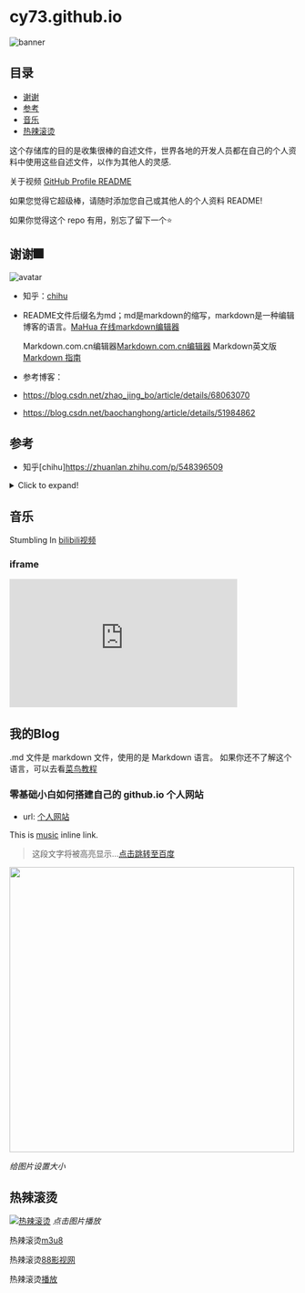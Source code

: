 # cy73.github.io
![banner](https://user-images.githubusercontent.com/23727056/87433896-78ae9700-c607-11ea-9ca6-9cdbe3f67998.jpg)
## 目录
- [谢谢](#谢谢)
- [参考](#参考)
- [音乐](#音乐)
- [热辣滚烫 ](#热辣滚烫 )

这个存储库的目的是收集很棒的自述文件，世界各地的开发人员都在自己的个人资料中使用这些自述文件，以作为其他人的灵感.

关于视频 [GitHub Profile README](https://twitter.com/github/status/1294348292130836482?s=20)

如果您觉得它超级棒，请随时添加您自己或其他人的个人资料 README! 

如果你觉得这个 repo 有用，别忘了留下一个⭐

## 谢谢🎆
![avatar](https://github.com/chenyongli2024/cyl.github.io/assets/160321595/3d561964-8c37-4494-ab3f-dcbf08a3b9ba)
- 知乎：[chihu](https://zhuanlan.zhihu.com/p/452561674)
- README文件后缀名为md；md是markdown的缩写，markdown是一种编辑博客的语言。<a href="http://mahua.jser.me/" rel="nofollow" title="MaHua 在线markdown编辑器">MaHua 在线markdown编辑器</a> 

  Markdown.com.cn编辑器[Markdown.com.cn编辑器](https://markdown.com.cn/editor/)   Markdown英文版 [ Markdown 指南](https://www.markdownguide.org/hacks/#image-size)

  

- 参考博客：

- https://blog.csdn.net/zhao_jing_bo/article/details/68063070

- https://blog.csdn.net/baochanghong/article/details/51984862
## 参考
- 知乎[chihu]https://zhuanlan.zhihu.com/p/548396509
<details>
  <summary>Click to expand!</summary>
  
  ## Heading
  1. A numbered
  2. list
     * With some
     * Sub bullets
</details>

## 音乐  
Stumbling In [bilibili视频 ](https://www.bilibili.com/blackboard/html5mobileplayer.html?aid=756698857&bvid=BV1Ar4y1N71z&cid=297390316&autoPlay=true&danmaku=0)

### iframe
<iframe height=225 width=400 src="https://www.bilibili.com/blackboard/html5mobileplayer.html?aid=756698857&bvid=BV1Ar4y1N71z&cid=297390316&autoPlay=true&danmaku=0" frameborder=0  frameborder="0" border="0" marginwidth="0" marginheight="0" scrolling="no" allowfullscreen="allowfullscreen" mozallowfullscreen="mozallowfullscreen" msallowfullscreen="msallowfullscreen" oallowfullscreen="oallowfullscreen" webkitallowfullscreen="webkitallowfullscreen"></iframe>

## 我的Blog               

.md 文件是 markdown 文件，使用的是 Markdown 语言。
如果你还不了解这个语言，可以去看<a href="https://www.runoob.com/markdown/md-tutorial.html">菜鸟教程</a>  

### 零基础小白如何搭建自己的 github.io 个人网站
- url: [个人网站](https://pianfan.github.io)

This is [music](/music/) inline link.

> 这段文字将被高亮显示...[点击跳转至百度](http://www.baidu.com)

<img src="https://github.com/chenyongli2024/cyl.github.io/assets/160321595/3d561964-8c37-4494-ab3f-dcbf08a3b9ba" width="500" height="auto">

*给图片设置大小*

## 热辣滚烫  
[![热辣滚烫](https://p2.music.126.net/cuvJ0rksfCvpmQ7EUfewAQ==/109951169336132936.jpg?param=140y140)](https://www.88mv.org/vod-play-id-241896-src-1-num-1.html) 
*点击图片播放*

热辣滚烫[m3u8](https://hnzy.bfvvs.com/play/meppnM6e/index.m3u8)

热辣滚烫[88影视网](https://www.88mv.org/?ref=88ys.cn )              

热辣滚烫[播放](https://zj.jsjinfu.com:8443?url=88ys_9feeOIdVRJWEyQx6fA3y3O209tabinkF6SK9rXglQvSbtspajL%2B7mh0hjgHXny9MYJh5RQlGwY96ph9EsAkZuOvcP73uQGl0Gb79Lw)


